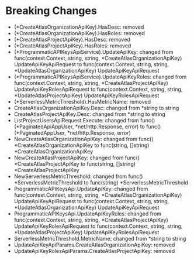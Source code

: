# Breaking Changes

- (\*CreateAtlasOrganizationApiKey).HasDesc: removed
- (\*CreateAtlasOrganizationApiKey).HasRoles: removed
- (\*CreateAtlasProjectApiKey).HasDesc: removed
- (\*CreateAtlasProjectApiKey).HasRoles: removed
- (*ProgrammaticAPIKeysApiService).UpdateApiKey: changed from func(context.Context, string, string, *CreateAtlasOrganizationApiKey) UpdateApiKeyApiRequest to func(context.Context, string, string, \*UpdateAtlasOrganizationApiKey) UpdateApiKeyApiRequest
- (*ProgrammaticAPIKeysApiService).UpdateApiKeyRoles: changed from func(context.Context, string, string, *CreateAtlasProjectApiKey) UpdateApiKeyRolesApiRequest to func(context.Context, string, string, \*UpdateAtlasProjectApiKey) UpdateApiKeyRolesApiRequest
- (\*ServerlessMetricThreshold).HasMetricName: removed
- CreateAtlasOrganizationApiKey.Desc: changed from \*string to string
- CreateAtlasProjectApiKey.Desc: changed from \*string to string
- ListProjectUsersApiRequest.Execute: changed from func() (*PaginatedApiAppUser, *net/http.Response, error) to func() (*PaginatedAppUser, *net/http.Response, error)
- NewCreateAtlasOrganizationApiKey: changed from func() *CreateAtlasOrganizationApiKey to func(string, []string) *CreateAtlasOrganizationApiKey
- NewCreateAtlasProjectApiKey: changed from func() *CreateAtlasProjectApiKey to func(string, []string) *CreateAtlasProjectApiKey
- NewServerlessMetricThreshold: changed from func() *ServerlessMetricThreshold to func(string) *ServerlessMetricThreshold
- ProgrammaticAPIKeysApi.UpdateApiKey: changed from func(context.Context, string, string, *CreateAtlasOrganizationApiKey) UpdateApiKeyApiRequest to func(context.Context, string, string, *UpdateAtlasOrganizationApiKey) UpdateApiKeyApiRequest
- ProgrammaticAPIKeysApi.UpdateApiKeyRoles: changed from func(context.Context, string, string, *CreateAtlasProjectApiKey) UpdateApiKeyRolesApiRequest to func(context.Context, string, string, *UpdateAtlasProjectApiKey) UpdateApiKeyRolesApiRequest
- ServerlessMetricThreshold.MetricName: changed from \*string to string
- UpdateApiKeyApiParams.CreateAtlasOrganizationApiKey: removed
- UpdateApiKeyRolesApiParams.CreateAtlasProjectApiKey: removed
